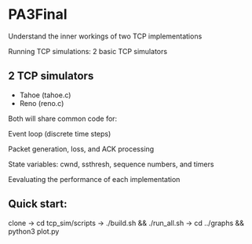 
# PA3Final

Understand the inner workings of two TCP implementations

Running TCP simulations:
2 basic TCP simulators

## 2 TCP simulators

* Tahoe (tahoe.c)
* Reno (reno.c)

Both will share common code for:

Event loop (discrete time steps)

Packet generation, loss, and ACK processing

State variables: cwnd, ssthresh, sequence numbers, and timers

Eevaluating the performance of each implementation


## Quick start: 
clone → cd tcp_sim/scripts → ./build.sh && ./run_all.sh → cd ../graphs && python3 plot.py


